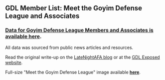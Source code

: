 ## GDL Member List: Meet the Goyim Defense League and Associates

### [Data for Goyim Defense League Members and Associates is available here](https://github.com/LateNightAFA/GDL-members/blob/main/GDL%20Members%20and%20Associates%20-%20June%202024.csv).

All data was sourced from public news articles and resources.

Read the original write-up on the [LateNightAFA blog](https://latenightafa.noblogs.org/gdl-list/) or at the [GDL Exposed website](https://goyimdefenseleague.noblogs.org/gdl-list/).

Full-size "Meet the Goyim Defense League" image available **[here](https://latenightafa.noblogs.org/files/2024/08/Meet-the-GDL-2024.jpg)**.
